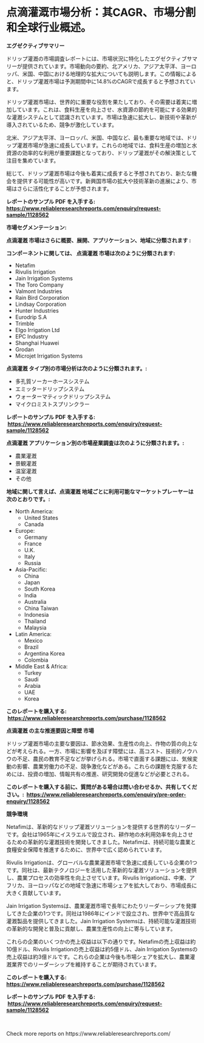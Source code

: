 <p><h1>点滴灌溉市場分析：其CAGR、市場分割和全球行业概述。</h1></p><p><strong>エグゼクティブサマリー</strong></p>
<p><p>ドリップ灌漑の市場調査レポートには、市場状況に特化したエグゼクティブサマリーが提供されています。市場動向の要約、北アメリカ、アジア太平洋、ヨーロッパ、米国、中国における地理的な拡大についても説明します。この情報によると、ドリップ灌漑市場は予測期間中に14.8%のCAGRで成長すると予想されています。</p><p>ドリップ灌漑市場は、世界的に重要な役割を果たしており、その需要は着実に増加しています。これは、食料生産を向上させ、水資源の節約を可能にする効果的な灌漑システムとして認識されています。市場は急速に拡大し、新技術や革新が導入されているため、競争が激化しています。</p><p>北米、アジア太平洋、ヨーロッパ、米国、中国など、最も重要な地域では、ドリップ灌漑市場が急速に成長しています。これらの地域では、食料生産の増加と水資源の効率的な利用が重要課題となっており、ドリップ灌漑がその解決策として注目を集めています。</p><p>総じて、ドリップ灌漑市場は今後も着実に成長すると予想されており、新たな機会を提供する可能性が高いです。新興国市場の拡大や技術革新の進展により、市場はさらに活性化することが予想されます。</p></p>
<p><strong>レポートのサンプル PDF を入手する: <a href="https://www.reliableresearchreports.com/enquiry/request-sample/1128562">https://www.reliableresearchreports.com/enquiry/request-sample/1128562</a></strong></p>
<p><strong>市場セグメンテーション:</strong></p>
<p><strong> 点滴灌漑 市場はさらに概要、展開、アプリケーション、地域に分類されます :</strong></p>
<p><strong>コンポーネントに関しては、 点滴灌漑 市場は次のように分類されます: &nbsp;</strong></p>
<p><ul><li>Netafim</li><li>Rivulis Irrigation</li><li>Jain Irrigation Systems</li><li>The Toro Company</li><li>Valmont Industries</li><li>Rain Bird Corporation</li><li>Lindsay Corporation</li><li>Hunter Industries</li><li>Eurodrip S.A</li><li>Trimble</li><li>Elgo Irrigation Ltd</li><li>EPC Industry</li><li>Shanghai Huawei</li><li>Grodan</li><li>Microjet Irrigation Systems</li></ul></p>
<p><strong> 点滴灌漑 タイプ別の市場分析は次のように分類されます。:</strong></p>
<p><ul><li>多孔質ソーカーホースシステム</li><li>エミッタードリップシステム</li><li>ウォーターマティックドリップシステム</li><li>マイクロミストスプリンクラー</li></ul></p>
<p><strong>レポートのサンプル PDF を入手する: &nbsp;<a href="https://www.reliableresearchreports.com/enquiry/request-sample/1128562">https://www.reliableresearchreports.com/enquiry/request-sample/1128562</a></strong></p>
<p><strong> 点滴灌漑 アプリケーション別の市場産業調査は次のように分類されます。:</strong></p>
<p><ul><li>農業灌漑</li><li>景観灌漑</li><li>温室灌漑</li><li>その他</li></ul></p>
<p><strong>地域に関して言えば、点滴灌漑 地域ごとに利用可能なマーケットプレーヤーは次のとおりです。:</strong></p>
<p><ul>
    <li>
        North America:
        <ul>
            <li>United States</li>
            <li>Canada</li>
        </ul>
    </li>
    <li>
        Europe:
        <ul>
            <li>Germany</li>
            <li>France</li>
            <li>U.K.</li>
            <li>Italy</li>
            <li>Russia</li>
        </ul>
    </li>
    <li>
        Asia-Pacific:
        <ul>
            <li>China</li>
            <li>Japan</li>
            <li>South Korea</li>
            <li>India</li>
            <li>Australia</li>
            <li>China Taiwan</li>
            <li>Indonesia</li>
            <li>Thailand</li>
            <li>Malaysia</li>
        </ul>
    </li>
    <li>
        Latin America:
        <ul>
            <li>Mexico</li>
            <li>Brazil</li>
            <li>Argentina Korea</li>
            <li>Colombia</li>
        </ul>
    </li>
    <li>
        Middle East & Africa:
        <ul>
            <li>Turkey</li>
            <li>Saudi</li>
            <li>Arabia</li>
            <li>UAE</li>
            <li>Korea</li>
        </ul>
    </li>
    </ul></p>
<p><strong>このレポートを購入する: &nbsp;<a href="https://www.reliableresearchreports.com/purchase/1128562">https://www.reliableresearchreports.com/purchase/1128562</a></strong></p>
<p><strong>点滴灌漑 の主な推進要因と障壁 市場</strong></p>
<p><p>ドリップ灌漑市場の主要な要因は、節水効果、生産性の向上、作物の質の向上などが考えられる。一方、市場に影響を及ぼす障壁には、高コスト、技術的ノウハウの不足、農民の教育不足などが挙げられる。市場で直面する課題には、気候変動の影響、農業労働力の不足、競争激化などがある。これらの課題を克服するためには、投資の増加、情報共有の推進、研究開発の促進などが必要とされる。</p></p>
<p><strong>このレポートを購入する前に、質問がある場合は問い合わせるか、共有してください。:&nbsp; <a href="https://www.reliableresearchreports.com/enquiry/pre-order-enquiry/1128562">https://www.reliableresearchreports.com/enquiry/pre-order-enquiry/1128562</a></strong></p>
<p><strong>競争環境</strong></p>
<p><p>Netafimは、革新的なドリップ灌漑ソリューションを提供する世界的なリーダーです。会社は1965年にイスラエルで設立され、耕作地の水利用効率を向上させるための革新的な灌漑技術を開発してきました。Netafimは、持続可能な農業と食糧安全保障を推進するために、世界中で広く認められています。</p><p>Rivulis Irrigationは、グローバルな農業灌漑市場で急速に成長している企業の1つです。同社は、最新テクノロジーを活用した革新的な灌漑ソリューションを提供し、農業プロセスの効率性を向上させています。Rivulis Irrigationは、中東、アフリカ、ヨーロッパなどの地域で急速に市場シェアを拡大しており、市場成長に大きく貢献しています。</p><p>Jain Irrigation Systemsは、農業灌漑市場で長年にわたりリーダーシップを発揮してきた企業の1つです。同社は1986年にインドで設立され、世界中で高品質な灌漑製品を提供してきました。Jain Irrigation Systemsは、持続可能な灌漑技術の革新的な開発と普及に貢献し、農業生産性の向上に寄与しています。</p><p>これらの企業のいくつかの売上収益は以下の通りです。Netafimの売上収益は約10億ドル、Rivulis Irrigationの売上収益は約5億ドル、Jain Irrigation Systemsの売上収益は約3億ドルです。これらの企業は今後も市場シェアを拡大し、農業灌漑業界でのリーダーシップを維持することが期待されています。</p></p>
<p><strong>このレポートを購入する: &nbsp; <a href="https://www.reliableresearchreports.com/purchase/1128562">https://www.reliableresearchreports.com/purchase/1128562</a></strong></p>
<p><strong>レポートのサンプル PDF を入手する: &nbsp;<a href="https://www.reliableresearchreports.com/enquiry/request-sample/1128562">https://www.reliableresearchreports.com/enquiry/request-sample/1128562</a></strong><strong></strong></p>
<p>&nbsp;</p>
<p>Check more reports on https://www.reliableresearchreports.com/</p>
